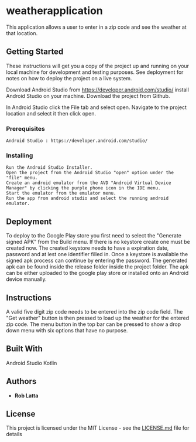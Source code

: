 # weatherapplication

This application allows a user to enter in a zip code and see the weather at that location.

## Getting Started

These instructions will get you a copy of the project up and running on your local machine for development and testing purposes. See deployment for notes on how to deploy the project on a live system.

Download Android Studio from https://developer.android.com/studio/
install Android Studio on your machine.
Download the project from Github.

In Android Studio click the File tab and select open.
Navigate to the project location and select it then click open.

### Prerequisites


```
Android Studio : https://developer.android.com/studio/
```

### Installing



```
Run the Android Studio Installer. 
Open the project from the Android Studio "open" option under the "file" menu.
Create an android emulator from the AVD "Android Virtual Device Manager" by clicking the purple phone icon in the IDE menu.
Start the emulator from the emulator menu.
Run the app from android studio and select the running android emulator.
```


## Deployment

To deploy to the Google Play store you first need to select the "Generate signed APK" from the Build menu.
If there is no keystore create one must be created now.
The created keystore needs to have a expiration date, password and at lest one identifier filled in.
Once a keystore is available the signed apk process can continue by entering the password.
The generated apk can be found inside the release folder inside the project folder.
The apk can be either uploaded to the google play store or installed onto an Android device manually.


## Instructions

A valid five digit zip code needs to be entered into the zip code field. The "Get weather" button is then pressed to load up the weather for the entered zip code. The menu button in the top bar can be pressed to show a drop down menu with six options that have no purpose.


## Built With

Android Studio
Kotlin

## Authors

* **Rob Latta** 


## License

This project is licensed under the MIT License - see the [LICENSE.md](LICENSE.md) file for details

